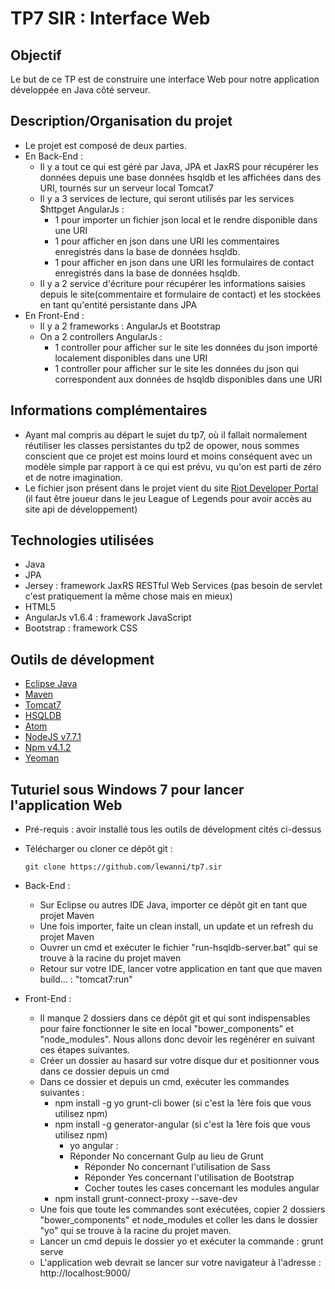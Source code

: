 # TP7 SIR : Interface Web

## Objectif
  Le but de ce TP est de construire une interface Web pour notre application développée en Java côté serveur.

## Description/Organisation du projet
* Le projet est composé de deux parties.
* En Back-End : 
	- Il y a tout ce qui est géré par Java, JPA et JaxRS pour récupérer les données depuis une base données hsqldb et les affichées dans des URI, tournés sur un serveur local Tomcat7
	- Il y a 3 services de lecture, qui seront utilisés par les services $httpget AngularJs :
		* 1 pour importer un fichier json local et le rendre disponible dans une URI
		* 1 pour afficher en json dans une URI les commentaires enregistrés dans la base de données hsqldb.
		* 1 pour afficher en json dans une URI les formulaires de contact enregistrés dans la base de données hsqldb.
	- Il y a 2 service d'écriture pour récupérer les informations saisies depuis le site(commentaire et formulaire de contact) et les stockées en tant qu'entité persistante dans JPA
* En Front-End : 
	- Il y a 2 frameworks : AngularJs et Bootstrap
	- On a 2 controllers AngularJs : 
		* 1 controller pour afficher sur le site les données du json importé localement disponibles dans une URI
		* 1 controller pour afficher sur le site les données du json qui correspondent aux données de hsqldb disponibles dans une URI
 
## Informations complémentaires
- Ayant mal compris au départ le sujet du tp7, où il fallait normalement réutiliser les classes persistantes du tp2 de opower, nous sommes conscient que ce projet est moins lourd et moins conséquent avec un modèle simple par rapport à ce qui est prévu, vu qu'on est parti de zéro et de notre imagination.
 - Le fichier json présent dans le projet vient du site [Riot Developer Portal](https://developer.riotgames.com/) (il faut être joueur dans le jeu League of Legends pour avoir accès au site api de développement)
	
## Technologies utilisées
* Java
* JPA
* Jersey : framework JaxRS RESTful Web Services (pas besoin de servlet c'est pratiquement la même chose mais en mieux)
* HTML5
* AngularJs v1.6.4 : framework JavaScript
* Bootstrap : framework CSS

## Outils de dévelopment
* [Eclipse Java](https://eclipse.org/)
* [Maven](https://maven.apache.org)
* [Tomcat7](http://tomcat.apache.org/)
* [HSQLDB](http://hsqldb.org/)
* [Atom](https://atom.io/)
* [NodeJS v7.7.1](https://nodejs.org/en/)
* [Npm v4.1.2](https://www.npmjs.com/)
* [Yeoman](http://yeoman.io/) 

## Tuturiel sous Windows 7 pour lancer l'application Web
- Pré-requis : avoir installé tous les outils de dévelopment cités ci-dessus
- Télécharger ou cloner ce dépôt git :

      git clone https://github.com/lewanni/tp7.sir
                       
- Back-End : 
  * Sur Eclipse ou autres IDE Java, importer ce dépôt git en tant que projet Maven
  * Une fois importer, faite un clean install, un update et un refresh du projet Maven
  * Ouvrer un cmd et exécuter le fichier "run-hsqldb-server.bat" qui se trouve à la racine du projet maven
  * Retour sur votre IDE, lancer votre application en tant que que maven build... : "tomcat7:run"
- Front-End :
  * Il manque 2 dossiers dans ce dépôt git et qui sont indispensables pour faire fonctionner le site en local "bower_components" et "node_modules". Nous allons donc devoir les regénérer en suivant ces étapes suivantes.
  * Créer un dossier au hasard sur votre disque dur et positionner vous dans ce dossier depuis un cmd
  * Dans ce dossier et depuis un cmd, exécuter les commandes suivantes :
    * npm install -g yo grunt-cli bower (si c'est la 1ère fois que vous utilisez npm)
    * npm install -g generator-angular (si c'est la 1ère fois que vous utilisez npm)
		* yo angular :
      - Réponder No concernant Gulp au lieu de Grunt
        - Réponder No concernant l'utilisation de Sass
        - Réponder Yes concernant l'utilisation de Bootstrap
        - Cocher toutes les cases concernant les modules angular
    * npm install grunt-connect-proxy --save-dev
  * Une fois que toute les commandes sont exécutées, copier 2 dossiers "bower_components" et node_modules et coller les dans le dossier "yo" qui se trouve à la racine du projet maven.
  * Lancer un cmd depuis le dossier yo et exécuter la commande : grunt serve
  * L'application web devrait se lancer sur votre navigateur à l'adresse : http://localhost:9000/

